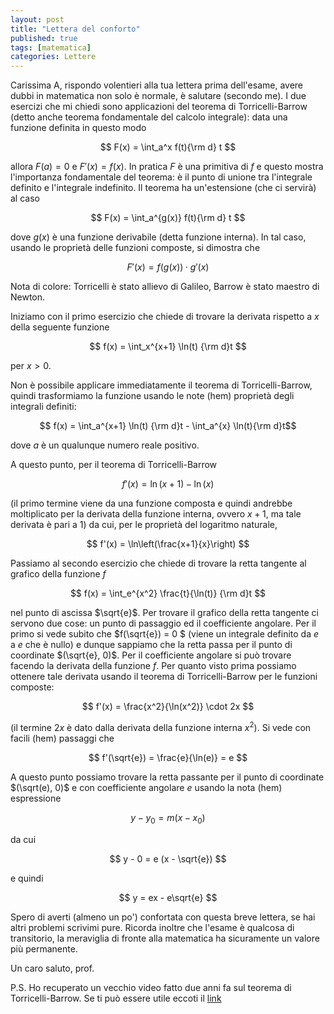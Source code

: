 ```yaml
---
layout: post
title: "Lettera del conforto"
published: true
tags: [matematica]
categories: Lettere
---
```


Carissima A,
rispondo volentieri alla tua lettera prima dell'esame, avere dubbi in matematica non solo è normale, è salutare
(secondo me). I due esercizi che mi chiedi sono applicazioni del teorema di Torricelli-Barrow (detto
anche teorema fondamentale del calcolo integrale): data  una funzione definita in questo modo

$$ F(x) = \int_a^x f(t){\rm d} t $$ 

allora $F(a) = 0$ e $F'(x) = f(x)$. In pratica $F$ è una primitiva di $f$ e questo mostra
l'importanza fondamentale del teorema: è il punto di unione tra l'integrale definito e l'integrale
indefinito. Il teorema ha un'estensione (che ci servirà) al caso

$$ F(x) = \int_a^{g(x)} f(t){\rm d} t $$ 

dove $g(x)$ è  una funzione derivabile (detta funzione interna). In tal caso, usando le proprietà delle funzioni
composte, si dimostra che 

$$ F'(x)  = f(g(x))\cdot g'(x) $$

Nota di colore: Torricelli è stato allievo di Galileo, Barrow è stato maestro di Newton.

Iniziamo con il primo esercizio che chiede di trovare la derivata rispetto a $x$ della seguente
funzione

$$ f(x) = \int_x^{x+1} \ln(t) {\rm d}t $$

per $x>0$.

Non è possibile applicare immediatamente il teorema di Torricelli-Barrow, quindi trasformiamo la
funzione usando le note (hem) proprietà degli integrali definiti:

$$ f(x) = \int_a^{x+1} \ln(t) {\rm d}t - \int_a^{x} \ln(t){\rm d}t$$

dove $a$ è un qualunque numero reale positivo.

A questo punto, per il teorema di Torricelli-Barrow

$$ f'(x) = \ln(x+1) - \ln(x) $$

(il primo termine viene da una funzione composta e quindi andrebbe moltiplicato per la derivata
della funzione interna, ovvero $x+1$, ma tale derivata è pari a $1$) da cui, per le proprietà del logaritmo naturale,

$$ f'(x) = \ln\left(\frac{x+1}{x}\right) $$



Passiamo al secondo esercizio che chiede di trovare la retta tangente al grafico della funzione $f$

$$ f(x) = \int_e^{x^2} \frac{t}{\ln(t)} {\rm d}t $$


nel punto di ascissa $\sqrt{e}$. Per trovare il grafico della retta tangente ci servono due cose: un
punto di passaggio ed il coefficiente angolare. Per il primo si vede subito che $f(\sqrt{e}) = 0 $
(viene un integrale definito da $e$ a $e$ che è nullo) e dunque sappiamo che la retta passa per il
punto di coordinate $(\sqrt{e}, 0)$. Per il coefficiente angolare si può trovare facendo la derivata
della funzione $f$. Per quanto visto prima possiamo ottenere tale derivata usando il teorema di
Torricelli-Barrow per le funzioni composte:

$$ f'(x) = \frac{x^2}{\ln(x^2)} \cdot 2x $$

(il termine $2x$ è dato dalla derivata della funzione interna $x^2$). Si vede con facili (hem)
passaggi che

$$ f'(\sqrt{e}) = \frac{e}{\ln(e)} = e $$ 

A questo punto possiamo trovare la retta passante per il
punto di coordinate $(\sqrt(e), 0)$ e con coefficiente angolare $e$ usando la nota (hem) espressione

$$ y - y_0 = m (x - x_0) $$

da cui

$$ y - 0 = e (x - \sqrt{e}) $$

e quindi

$$ y = ex - e\sqrt{e} $$


Spero di averti (almeno un po') confortata con questa breve lettera, se hai altri problemi scrivimi pure. Ricorda
inoltre che l'esame è qualcosa di transitorio, la meraviglia di fronte alla matematica ha
sicuramente un valore più permanente. 

Un caro saluto, prof.

P.S.
Ho recuperato un vecchio video fatto due anni fa sul teorema di Torricelli-Barrow. Se ti può essere
utile eccoti il [link](https://www.youtube.com/watch?v=6uR7oq5w_3o&lc=z233h5qqwy3jj3goa04t1aokghe1n1h2oh50qvmbafxubk0h00410)
